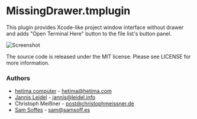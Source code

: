 # MissingDrawer.tmplugin

This plugin provides Xcode-like project window interface without drawer and adds "Open Terminal Here" button to the file list's button panel.

![Screenshot](http://u1.ipernity.com/12/06/21/5520621.8b44798f.jpg?download=MissingDrawer%20January%20tweaks_o.jpg)

The source code is released under the MIT license. Please see LICENSE for more information.

### Authors

* [hetima computer](http://hetima.com/) -  hetima@hetima.com
* [Jannis Leidel](http://jannisleidel.com) - jannis@leidel.info
* Christoph Meißner - post@christophmeissner.de
* [Sam Soffes](http://samsoff.es) - sam@samsoff.es
